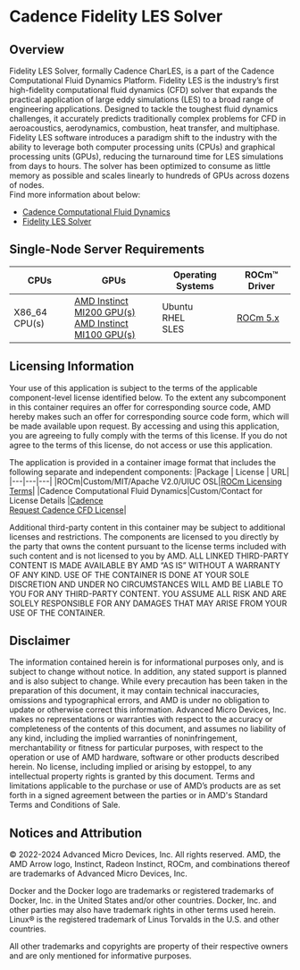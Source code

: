 # Cadence Fidelity LES Solver

## Overview
Fidelity LES Solver, formally Cadence CharLES, is a part of the Cadence Computational Fluid Dynamics Platform.
Fidelity LES is the industry’s first high-fidelity computational fluid dynamics (CFD) solver that expands the practical application of large eddy simulations (LES) to a broad range of engineering applications. Designed to tackle the toughest fluid dynamics challenges, it accurately predicts traditionally complex problems for CFD in aeroacoustics, aerodynamics, combustion, heat transfer, and multiphase. Fidelity LES software introduces a paradigm shift to the industry with the ability to leverage both computer processing units (CPUs) and graphical processing units (GPUs), reducing the turnaround time for LES simulations from days to hours. The solver has been optimized to consume as little memory as possible and scales linearly to hundreds of GPUs across dozens of nodes.  
Find more information about below:  
- [Cadence Computational Fluid Dynamics](https://www.cadence.com/en_US/home/tools/system-analysis/computational-fluid-dynamics/fidelity.html)  
- [Fidelity LES Solver](https://www.cadence.com/en_US/home/tools/system-analysis/computational-fluid-dynamics/fidelity.html#fidelity-charles)


## Single-Node Server Requirements
| CPUs | GPUs | Operating Systems | ROCm™ Driver | 
|---- |---- |----------------- |------------ |
| X86_64 CPU(s) |[ AMD Instinct MI200 GPU(s) <br>  AMD Instinct MI100 GPU(s)](https://rocm.docs.amd.com/projects/install-on-linux/en/latest/reference/system-requirements.html#supported-gpus) | Ubuntu <br> RHEL <br>  SLES | [ROCm 5.x ](https://rocm.docs.amd.com/en/latest/release/versions.html) 


## Licensing Information
Your use of this application is subject to the terms of the applicable component-level license identified below. To the extent any subcomponent in this container requires an offer for corresponding source code, AMD hereby makes such an offer for corresponding source code form, which will be made available upon request. By accessing and using this application, you are agreeing to fully comply with the terms of this license. If you do not agree to the terms of this license, do not access or use this application.

The application is provided in a container image format that includes the following separate and independent components:
|Package | License | URL|
|---|---|---|
|ROCm|Custom/MIT/Apache V2.0/UIUC OSL|[ROCm Licensing Terms](https://rocm.docs.amd.com/en/latest/release/licensing.html)|
|Cadence Computational Fluid Dynamics|Custom/Contact for License Details |[Cadence](https://www.cadence.com)<br>[Request Cadence CFD License](https://www5.cadence.com/CFD_ReqTrial_LP.html)|


Additional third-party content in this container may be subject to additional licenses and restrictions. The components are licensed to you directly by the party that owns the content pursuant to the license terms included with such content and is not licensed to you by AMD. ALL LINKED THIRD-PARTY CONTENT IS MADE AVAILABLE BY AMD “AS IS” WITHOUT A WARRANTY OF ANY KIND. USE OF THE CONTAINER IS DONE AT YOUR SOLE DISCRETION AND UNDER NO CIRCUMSTANCES WILL AMD BE LIABLE TO YOU FOR ANY THIRD-PARTY CONTENT. YOU ASSUME ALL RISK AND ARE SOLELY RESPONSIBLE FOR ANY DAMAGES THAT MAY ARISE FROM YOUR USE OF THE CONTAINER.
 
## Disclaimer
The information contained herein is for informational purposes only, and is subject to change without notice. In addition, any stated support is planned and is also subject to change. While every precaution has been taken in the preparation of this document, it may contain technical inaccuracies, omissions and typographical errors, and AMD is under no obligation to update or otherwise correct this information. Advanced Micro Devices, Inc. makes no representations or warranties with respect to the accuracy or completeness of the contents of this document, and assumes no liability of any kind, including the implied warranties of noninfringement, merchantability or fitness for particular purposes, with respect to the operation or use of AMD hardware, software or other products described herein. No license, including implied or arising by estoppel, to any intellectual property rights is granted by this document. Terms and limitations applicable to the purchase or use of AMD’s products are as set forth in a signed agreement between the parties or in AMD's Standard Terms and Conditions of Sale.

 
## Notices and Attribution
© 2022-2024 Advanced Micro Devices, Inc. All rights reserved. AMD, the AMD Arrow logo, Instinct, Radeon Instinct, ROCm, and combinations thereof are trademarks of Advanced Micro Devices, Inc.

Docker and the Docker logo are trademarks or registered trademarks of Docker, Inc. in the United States and/or other countries. Docker, Inc. and other parties may also have trademark rights in other terms used herein. Linux® is the registered trademark of Linus Torvalds in the U.S. and other countries.

All other trademarks and copyrights are property of their respective owners and are only mentioned for informative purposes.


